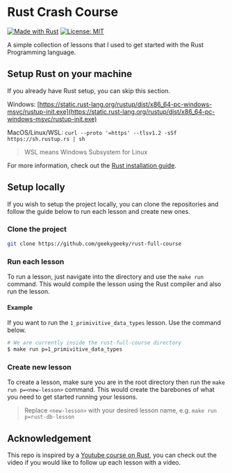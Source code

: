# Rust Crash Course

[![Made with Rust](https://img.shields.io/badge/Made%20with-Rust-orange.svg)](https://www.rust-lang.org/)
[![License: MIT](https://img.shields.io/badge/License-MIT-blue.svg)](LICENSE)

A simple collection of lessons that I used to get started with the Rust Programming language.

## Setup Rust on your machine

If you already have Rust setup, you can skip this section.

Windows: [https://static.rust-lang.org/rustup/dist/x86_64-pc-windows-msvc/rustup-init.exe](https://static.rust-lang.org/rustup/dist/x86_64-pc-windows-msvc/rustup-init.exe)

MacOS/Linux/WSL: `curl --proto '=https' --tlsv1.2 -sSf https://sh.rustup.rs | sh`

> WSL means Windows Subsystem for Linux

For more information, check out the [Rust installation guide](https://www.rust-lang.org/tools/install).

## Setup locally

If you wish to setup the project locally, you can clone the repositories and follow the guide below to run each lesson and create new ones.

### Clone the project

```bash
git clone https://github.com/geekygeeky/rust-full-course
```

### Run each lesson

To run a lesson, just navigate into the directory and use the `make run` command. This would compile the lesson using the Rust compiler and also run the lesson.

#### Example

If you want to run the `1_primivitive_data_types` lesson. Use the command below.

```bash
# We are currently inside the rust-full-course directory
$ make run p=1_primivitive_data_types
```

### Create new lesson

To create a lesson, make sure you are in the root directory then run the `make run p=<new-lesson>` command. This would create the barebones of what you need to get started running your lessons.

> Replace `<new-lesson>` with your desired lesson name, e.g. `make run p=rust-db-lesson`

## Acknowledgement

This repo is inspired by a [Youtube course on Rust](https://www.youtube.com/watch?v=rQ_J9WH6CGk), you can check out the video if you would like to follow up each lesson with a video.